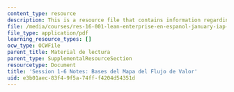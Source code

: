 ```yaml
---
content_type: resource
description: This is a resource file that contains information regarding session 1-6.
file: /media/courses/res-16-001-lean-enterprise-en-espanol-january-iap-2012/e3b01aec83f49f5a74fff4204d54351d_MITRES_16_001IAP12_1-6_Bas.pdf
file_type: application/pdf
learning_resource_types: []
ocw_type: OCWFile
parent_title: Material de lectura
parent_type: SupplementalResourceSection
resourcetype: Document
title: 'Session 1-6 Notes: Bases del Mapa del Flujo de Valor'
uid: e3b01aec-83f4-9f5a-74ff-f4204d54351d
---
```


